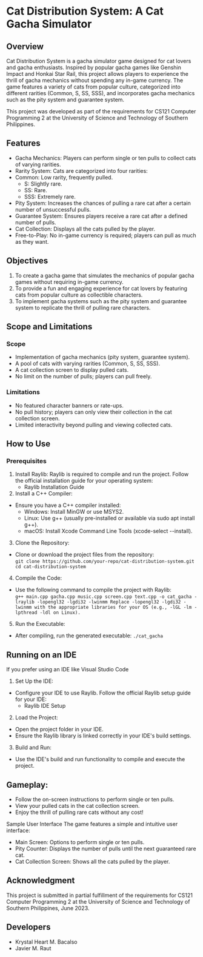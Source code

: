 # Cat Distribution System: A Cat Gacha Simulator
## Overview
Cat Distribution System is a gacha simulator game designed for cat lovers and gacha enthusiasts. Inspired by popular gacha games like Genshin Impact and Honkai Star Rail, this project allows players to experience the thrill of gacha mechanics without spending any in-game currency. The game features a variety of cats from popular culture, categorized into different rarities (Common, S, SS, SSS), and incorporates gacha mechanics such as the pity system and guarantee system.

This project was developed as part of the requirements for CS121 Computer Programming 2 at the University of Science and Technology of Southern Philippines.

## Features
- Gacha Mechanics: Players can perform single or ten pulls to collect cats of varying rarities.
- Rarity System: Cats are categorized into four rarities:
- Common: Low rarity, frequently pulled.
  - S: Slightly rare.
  - SS: Rare.
  - SSS: Extremely rare.
- Pity System: Increases the chances of pulling a rare cat after a certain number of unsuccessful pulls.
- Guarantee System: Ensures players receive a rare cat after a defined number of pulls.
- Cat Collection: Displays all the cats pulled by the player.
- Free-to-Play: No in-game currency is required; players can pull as much as they want.

## Objectives
1. To create a gacha game that simulates the mechanics of popular gacha games without requiring in-game currency.
2. To provide a fun and engaging experience for cat lovers by featuring cats from popular culture as collectible characters.
3. To implement gacha systems such as the pity system and guarantee system to replicate the thrill of pulling rare characters.

## Scope and Limitations
### Scope
- Implementation of gacha mechanics (pity system, guarantee system).
- A pool of cats with varying rarities (Common, S, SS, SSS).
- A cat collection screen to display pulled cats.
- No limit on the number of pulls; players can pull freely.

### Limitations
- No featured character banners or rate-ups.
- No pull history; players can only view their collection in the cat collection screen.
- Limited interactivity beyond pulling and viewing collected cats.

## How to Use
### Prerequisites
1. Install Raylib:
Raylib is required to compile and run the project. Follow the official installation guide for your operating system:
    - Raylib Installation Guide
2. Install a C++ Compiler:
  - Ensure you have a C++ compiler installed:
    - Windows: Install MinGW or use MSYS2.
    - Linux: Use g++ (usually pre-installed or available via sudo apt install g++).
    - macOS: Install Xcode Command Line Tools (xcode-select --install).
3. Clone the Repository:
  - Clone or download the project files from the repository:  
    `git clone https://github.com/your-repo/cat-distribution-system.git
cd cat-distribution-system`
4. Compile the Code:
  - Use the following command to compile the project with Raylib:  
  `g++ main.cpp gacha.cpp music.cpp screen.cpp text.cpp -o cat_gacha -lraylib -lopengl32 -lgdi32 -lwinmm
Replace -lopengl32 -lgdi32 -lwinmm with the appropriate libraries for your OS (e.g., -lGL -lm -lpthread -ldl on Linux).`
5. Run the Executable:
  - After compiling, run the generated executable:
  `./cat_gacha`

## Running on an IDE
If you prefer using an IDE like Visual Studio Code
1. Set Up the IDE:
  - Configure your IDE to use Raylib. Follow the official Raylib setup guide for your IDE:
    - Raylib IDE Setup
2. Load the Project:
  - Open the project folder in your IDE.
  - Ensure the Raylib library is linked correctly in your IDE's build settings.
3. Build and Run:
  - Use the IDE's build and run functionality to compile and execute the project.

## Gameplay:
- Follow the on-screen instructions to perform single or ten pulls.
- View your pulled cats in the cat collection screen.
- Enjoy the thrill of pulling rare cats without any cost!

Sample User Interface
The game features a simple and intuitive user interface:
- Main Screen: Options to perform single or ten pulls.
- Pity Counter: Displays the number of pulls until the next guaranteed rare cat.
- Cat Collection Screen: Shows all the cats pulled by the player.

## Acknowledgment
This project is submitted in partial fulfillment of the requirements for CS121 Computer Programming 2 at the University of Science and Technology of Southern Philippines, June 2023.

## Developers
- Krystal Heart M. Bacalso
-  Javier M. Raut
